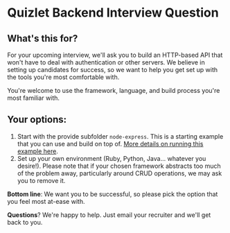 # Quizlet Backend Interview Question

## What's this for?

For your upcoming interview, we'll ask you to build an HTTP-based API that won't have to deal with authentication or other servers. We believe in setting up candidates for success, so we want to help you get set up with the tools you're most comfortable with.

You're welcome to use the framework, language, and build process you're most familiar with.

## Your options:

1. Start with the provide subfolder `node-express`. This is a starting example that you can use and build on top of. [More details on running this example here](node-express/).
2. Set up your own environment (Ruby, Python, Java... whatever you desire!).  Please note that if your chosen framework abstracts too much of the problem away, particularly around CRUD operations, we may ask you to remove it.  

**Bottom line**: We want you to be successful, so please pick the option that you feel most at-ease with.

**Questions**? We're happy to help. Just email your recruiter and we'll get back to you.
